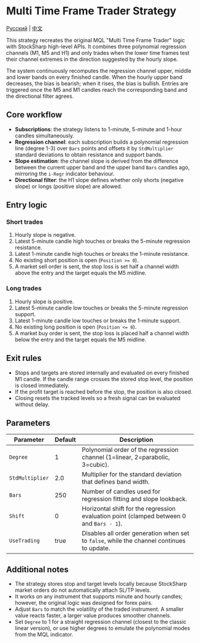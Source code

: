 # Multi Time Frame Trader Strategy
[Русский](README_ru.md) | [中文](README_cn.md)

This strategy recreates the original MQL "Multi Time Frame Trader" logic with StockSharp high-level APIs. It combines three
polynomial regression channels (M1, M5 and H1) and only trades when the lower time frames test their channel extremes in the
direction suggested by the hourly slope.

The system continuously recomputes the regression channel upper, middle and lower bands on every finished candle. When the hourly
upper band decreases, the bias is bearish; when it rises, the bias is bullish. Entries are triggered once the M5 and M1 candles
reach the corresponding band and the directional filter agrees.

## Core workflow

- **Subscriptions**: the strategy listens to 1-minute, 5-minute and 1-hour candles simultaneously.
- **Regression channel**: each subscription builds a polynomial regression line (degree 1-3) over `Bars` points and offsets it by
  `StdMultiplier` standard deviations to obtain resistance and support bands.
- **Slope estimation**: the channel slope is derived from the difference between the current upper band and the upper band `Bars`
  candles ago, mirroring the `i-Regr` indicator behaviour.
- **Directional filter**: the H1 slope defines whether only shorts (negative slope) or longs (positive slope) are allowed.

## Entry logic

### Short trades

1. Hourly slope is negative.
2. Latest 5-minute candle high touches or breaks the 5-minute regression resistance.
3. Latest 1-minute candle high touches or breaks the 1-minute resistance.
4. No existing short position is open (`Position >= 0`).
5. A market sell order is sent, the stop loss is set half a channel width above the entry and the target equals the M5 midline.

### Long trades

1. Hourly slope is positive.
2. Latest 5-minute candle low touches or breaks the 5-minute regression support.
3. Latest 1-minute candle low touches or breaks the 1-minute support.
4. No existing long position is open (`Position <= 0`).
5. A market buy order is sent, the stop loss is placed half a channel width below the entry and the target equals the M5 midline.

## Exit rules

- Stops and targets are stored internally and evaluated on every finished M1 candle. If the candle range crosses the stored
  stop level, the position is closed immediately.
- If the profit target is reached before the stop, the position is also closed.
- Closing resets the tracked levels so a fresh signal can be evaluated without delay.

## Parameters

| Parameter | Default | Description |
|-----------|---------|-------------|
| `Degree` | 1 | Polynomial order of the regression channel (1=linear, 2=parabolic, 3=cubic). |
| `StdMultiplier` | 2.0 | Multiplier for the standard deviation that defines band width. |
| `Bars` | 250 | Number of candles used for regression fitting and slope lookback. |
| `Shift` | 0 | Horizontal shift for the regression evaluation point (clamped between 0 and `Bars - 1`). |
| `UseTrading` | true | Disables all order generation when set to `false`, while the channel continues to update. |

## Additional notes

- The strategy stores stop and target levels locally because StockSharp market orders do not automatically attach SL/TP levels.
- It works on any instrument that supports minute and hourly candles; however, the original logic was designed for forex pairs.
- Adjust `Bars` to match the volatility of the traded instrument. A smaller value reacts faster, a larger value produces smoother
  channels.
- Set `Degree` to 1 for a straight regression channel (closest to the classic linear version), or use higher degrees to emulate
the polynomial modes from the MQL indicator.
